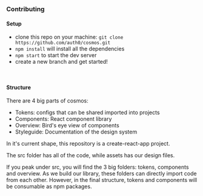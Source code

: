 ### Contributing

#### Setup

- clone this repo on your machine: `git clone https://github.com/auth0/cosmos.git`
- `npm install` will install all the dependencies
- `npm start` to start the dev server
- create a new branch and get started!

&nbsp;

#### Structure

There are 4 big parts of cosmos:

- Tokens: configs that can be shared imported into projects
- Components: React component library
- Overview: Bird's eye view of components
- Styleguide: Documentation of the design system
 
In it's current shape, this repository is a create-react-app project.

The src folder has all of the code, while assets has our design files.

If you peak under src, you will find the 3 big folders: tokens, components and overview.
As we build our library, these folders can directly import code from each other. However, in the final structure, tokens and components will be consumable as npm packages.

&nbsp;
